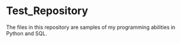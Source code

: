 # Test_Repository
The files in this repository are samples of my programming abilities in Python and SQL.
